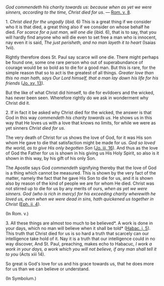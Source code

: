 
_God commendeth his charity towards us: because when as yet we were sinners, according to the time, Christ died for us_. — [Rom. v, 8](https://vulgata.online/bible/Rom.v?ed=DR2&vfn=DR2.Rom.v.8:vs_DR2.Rom.v.8:vs).

1\. _Christ died for the ungodly_ (ibid. 6) This is a great thing if we consider who it is that died, a great thing also if we consider on whose behalf he died. _For scarce for a just man, will one die_ (ibid. 6), that is to say, that you will hardly find anyone who will die even to set free a man who is innocent, nay even it is said, _The just perisheth, and no man layeth it to heart_ (Isaias 1vii).

Rightly therefore does St. Paul say scarce will one die. There might perhaps be found one, some one rare person who out of superabundance of courage would be so bold as to die for a good man. But this is rare, for the simple reason that so to act is the greatest of all things. _Greater love than this no man hath, says Our Lord himself, that a man lay down his life for his friends_ ([Jo. xv, 13](https://vulgata.online/bible/Jo.xv?ed=DR2&vfn=DR2.Jo.xv.13:vs)).

But the like of what Christ did himself, to die for evildoers and the wicked, has never been seen. Wherefore rightly do we ask in wonderment why Christ did it.

2\. If in fact it be asked why Christ died for the wicked, the answer is that God in this way _commendeth his charity towards us_. He shows us in this way that He loves us with a love that knows no limits, for while we were as yet sinners _Christ died for us_.

The very death of Christ for us shows the love of God, for it was His son whom He gave to die that satisfaction might be made for us. _God so loved the world, as to give His only begotten Son_ ([Jo. iii, 16](https://vulgata.online/bible/Jo.iii?ed=DR2&vfn=DR2.Jo.iii.16:vs)). And thus as the love of God the Father for us is shown in his giving us His Holy Spirit, so also is it shown in this way, by his gift of his only Son.

The Apostle says God _commendeth_ signifying thereby that the love of God is a thing which cannot be measured. This is shown by the very fact of the matter, namely the fact that he gave His Son to die for us, and it is shown also by reason of the kind of people we are for whom He died. Christ was not stirred up to die for us by any merits of ours, _when as yet we were sinners. God (who is rich in mercy) for his exceeding charity wherewith he loved us, even when we were dead in sins, hath quickened us together in Christ_ ([Eph. ii, 4](https://vulgata.online/bible/Eph.ii?ed=DR2&vfn=DR2.Eph.ii.4:vs)).

(In Rom. v.)

3\. All these things are almost too much to be believed*. A work is done in your days, which no man will believe when it shall be told* ([Habac. i, 5](https://vulgata.online/bible/Habac.i?ed=DR2&vfn=DR2.Habac.i.5:vs)). This truth that Christ died for us is so hard a truth that scarcely can our intelligence take hold of it. Nay it is a truth that our intelligence could in no way discover, And St. Paul, preaching, makes echo to Habacuc, _I work a work in your days, a work which you will not believe, if any man shall tell it to you_ (Acts xiii 14).

So great is God's love for us and his grace towards us, that he does more for us than we can believe or understand.

(In Symbolum.)

